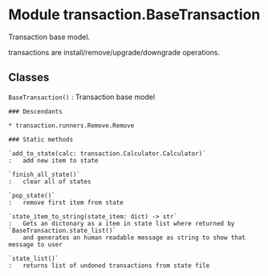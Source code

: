 Module transaction.BaseTransaction
==================================
Transaction base model.

transactions are install/remove/upgrade/downgrade operations.

Classes
-------

`BaseTransaction()`
:   Transaction base model

    ### Descendants

    * transaction.runners.Remove.Remove

    ### Static methods

    `add_to_state(calc: transaction.Calculator.Calculator)`
    :   add new item to state

    `finish_all_state()`
    :   clear all of states

    `pop_state()`
    :   remove first item from state

    `state_item_to_string(state_item: dict) ‑> str`
    :   Gets an dictonary as a item in state list where returned by `BaseTransaction.state_list()`
        and generates an human readable message as string to show that message to user

    `state_list()`
    :   returns list of undoned transactions from state file